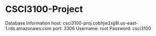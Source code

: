 # CSCI3100-Project

Database Information
host: csci3100-proj.cobhjw2xjj8l.us-east-1.rds.amazonaws.com
port: 3306
Username: root
Password: csci3100